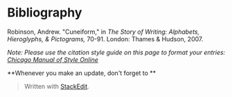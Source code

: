 # Bibliography

Robinson, Andrew. "Cuneiform," in *The Story of Writing: Alphabets, Hieroglyphs, & Pictograms,* 70-91. London: Thames & Hudson, 2007.

*Note: Please use the citation style guide on this page to format your entries: [Chicago Manual of Style Online](http://www.chicagomanualofstyle.org/tools_citationguide.html)*

**Whenever you make an update, don't forget to **


> Written with [StackEdit](https://stackedit.io/).